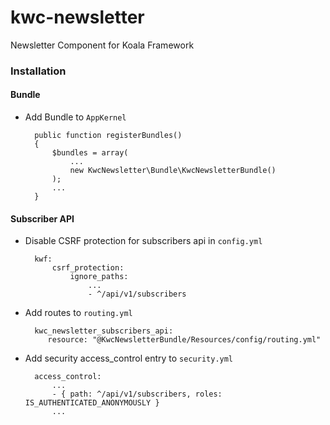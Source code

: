 # kwc-newsletter
Newsletter Component for Koala Framework

### Installation

#### Bundle

* Add Bundle to `AppKernel`

        public function registerBundles()
        {
            $bundles = array(
                ...
                new KwcNewsletter\Bundle\KwcNewsletterBundle()
            );
            ...
        }

#### Subscriber API

* Disable CSRF protection for subscribers api in `config.yml`

        kwf:
            csrf_protection:
                ignore_paths:
                    ...
                    - ^/api/v1/subscribers

* Add routes to `routing.yml`

        kwc_newsletter_subscribers_api:
           resource: "@KwcNewsletterBundle/Resources/config/routing.yml"

* Add security access_control entry to `security.yml`

        access_control:
            ...
            - { path: ^/api/v1/subscribers, roles: IS_AUTHENTICATED_ANONYMOUSLY }
            ...
